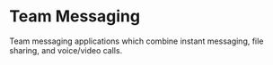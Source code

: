 # Team Messaging

Team messaging applications which combine instant messaging, file sharing, and voice/video calls.
